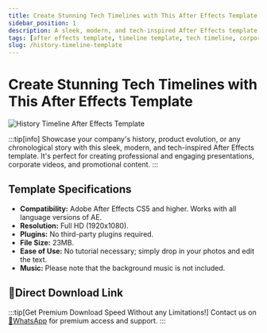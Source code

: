 ```yaml
---
title: Create Stunning Tech Timelines with This After Effects Template
sidebar_position: 1
description: A sleek, modern, and tech-inspired After Effects template for creating professional timeline presentations. Perfect for showcasing company history, product evolution, or any chronological story.
tags: [after effects template, timeline template, tech timeline, corporate presentation, ae template, history timeline]
slug: /history-timeline-template
---
```

<!--Above is frontmatter Part-generate depend on content meet Google Seo, you need to balance automation efficiency with Google’s core ranking factors—especially E-E-A-T (Experience, Expertise, Authoritativeness, Trustworthiness), -->

<!--First Part-This is Title -->
# Create Stunning Tech Timelines with This After Effects Template

<!--Second Part-This is First Banner -->
![History Timeline After Effects Template](/img/History-Timeline.jpg)

:::tip[info]
Showcase your company's history, product evolution, or any chronological story with this sleek, modern, and tech-inspired After Effects template. It's perfect for creating professional and engaging presentations, corporate videos, and promotional content.
:::

## Template Specifications

- **Compatibility:** Adobe After Effects CS5 and higher. Works with all language versions of AE.
- **Resolution:** Full HD (1920x1080).
- **Plugins:** No third-party plugins required.
- **File Size:** 23MB.
- **Ease of Use:** No tutorial necessary; simply drop in your photos and edit the text.
- **Music:** Please note that the background music is not included.

## 🚀Direct Download Link
:::tip[Get Premium Download Speed Without any Limitations!]
Contact us on [💬WhatsApp](https://wa.me/+8613237610083) for premium  access and support.
:::
